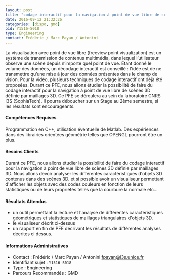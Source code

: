 ```yaml
---
layout: post
title: "codage interactif pour la navigation à point de vue libre de scènes 3D"
date: 2016-09-12 21:32:26
categories: [dispo, gmd]
pid: Y1516-S018
type: Engineering
contact: Frédéric / Marc Payan / Antonini
---
```

       
La visualisation avec point de vue libre (freeview point visualization) est un système de transmission de contenus multimédia, dans lequel l’utilisateur observe une scène depuis n’importe quel point de vue. Etant donné le volume des données, un décodage interactif est conseillé : l'idée est de ne transmettre qu’une mise à jour des données présentes dans le champ de vision. Pour la vidéo, plusieurs techniques de codage interactif ont déjà été proposées. Durant ce PFE, nous allons étudier la possibilité de faire du codage interactif pour la navigation à point de vue libre de scènes 3D définie par maillages 3D. Ce PFE se déroulera au sein du laboratoire CNRS I3S (SophiaTech). Il pourra déboucher sur un Stage au 2ème semestre, si les résultats sont encourageants.

#### Compétences Requises
Programmation en C++, 
utilisation éventuelle de Matlab. 
Des expériences dans des librairies orientées géométrie telles que OPENGL pourront être un plus.


#### Besoins Clients
Durant ce PFE, nous allons étudier la possibilité de faire du codage interactif pour la navigation à point de vue libre de scènes 3D définie par maillages 3D. Nous allons devoir analyser les différentes caractéristiques d'objets 3D contenus dans des scènes 3D. et si possible avoir un visualiseur permettant d'afficher les objets avec des codes couleurs en fonction de leurs statistiques ou de leurs propriétés telles que la courbure la normale etc...

#### Résultats Attendus
- un outil permettant la lecture et l'analyse de différentes caractéristiques géométriques et statistiques de maillages triangulaires d'objets 3D.
- le visualiseur décrit ci-dessus
- un rapport en fin de PFE décrivant les résultats de différentes analyses décrites ci dessus.
     

#### Informations Administratives
  * Contact : Frédéric / Marc Payan / Antonini <fpayan@i3s.unice.fr>
  * Identifiant sujet : `Y1516-S018`
  * Type : Engineering
  * Parcours Recommandés : GMD
     